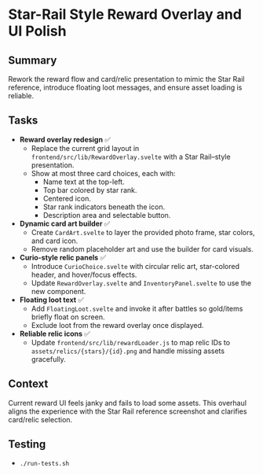 # Star-Rail Style Reward Overlay and UI Polish

## Summary
Rework the reward flow and card/relic presentation to mimic the Star Rail reference, introduce floating loot messages, and ensure asset loading is reliable.

## Tasks
- **Reward overlay redesign** ✅
  - Replace the current grid layout in `frontend/src/lib/RewardOverlay.svelte` with a Star Rail–style presentation.
  - Show at most three card choices, each with:
    - Name text at the top-left.
    - Top bar colored by star rank.
    - Centered icon.
    - Star rank indicators beneath the icon.
    - Description area and selectable button.
- **Dynamic card art builder** ✅
  - Create `CardArt.svelte` to layer the provided photo frame, star colors, and card icon.
  - Remove random placeholder art and use the builder for card visuals.
- **Curio-style relic panels** ✅
  - Introduce `CurioChoice.svelte` with circular relic art, star-colored header, and hover/focus effects.
  - Update `RewardOverlay.svelte` and `InventoryPanel.svelte` to use the new component.
- **Floating loot text** ✅
  - Add `FloatingLoot.svelte` and invoke it after battles so gold/items briefly float on screen.
  - Exclude loot from the reward overlay once displayed.
- **Reliable relic icons** ✅
  - Update `frontend/src/lib/rewardLoader.js` to map relic IDs to `assets/relics/{stars}/{id}.png` and handle missing assets gracefully.

## Context
Current reward UI feels janky and fails to load some assets. This overhaul aligns the experience with the Star Rail reference screenshot and clarifies card/relic selection.

## Testing
- `./run-tests.sh`
